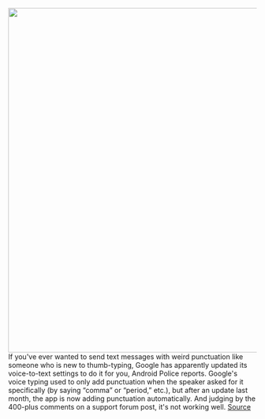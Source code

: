 <img src='https://cdn.vox-cdn.com/thumbor/euQwIZC0vci_-dVfN_Ea7jirOJs=/0x0:1020x680/1200x800/filters:focal(400x376:562x538)/cdn.vox-cdn.com/uploads/chorus_image/image/66271914/texting.0.jpg' width='700px' /><br/>
If you've ever wanted to send text messages with weird punctuation like someone who is new to thumb-typing, Google has apparently updated its voice-to-text settings to do it for you, Android Police reports. Google's voice typing used to only add punctuation when the speaker asked for it specifically (by saying “comma” or “period,” etc.), but after an update last month, the app is now adding punctuation automatically. And judging by the 400-plus comments on a support forum post, it's not working well.
<a href='https://www.theverge.com/2020/2/7/21127852/google-speech-voice-to-text-ai-punctuation'> Source <a/>